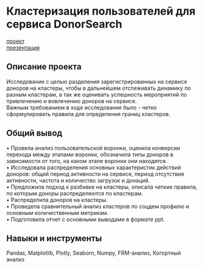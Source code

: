 # Кластеризация пользователей для сервиса DonorSearch
[проект](https://colab.research.google.com/drive/15P0WpEP77rqEHEUNrBzNrMg3Kd5f3YZu#scrollTo=bNX7LbRi2IlS)       
[презентация](https://drive.google.com/file/d/1qT2-HRekKa1uYkPFRjfx8kj_bzss03ky/view?usp=drive_link)
## Описание проекта
Исследование с целью разделения зарегистрированных на сервисе доноров на кластеры, чтобы в дальнейшем отслеживать динамику по разным кластерам, а так же оценивать успешность мероприятий по привлечению и вовлечению доноров на сервисе.     
Важным требованием в ходе исследования было - четко сформулировать правила для определения границ кластеров.
## Общий вывод
• Провела анализ пользовательской воронки, оценила конверсии перехода между этапами воронки, обозначила типы доноров в зависимости от того, на каком этапе воронки они находятся.    
• Исследовала распределения основных характеристик действий доноров: общий период активности на сервисе, период отсутствия активности, частота и количество загрузок и донаций.      
• Предложила подход к разбивке на кластеры, описала четкие правила, по которым доноры распределяются по кластерам.       
• Распределила доноров на кластеры.      
• Проведела сравнительный анализ кластеров по соцдем профилю и основным количественным метрикам.     
• Подготовила отчет с основными выводами в формате ppt.     
## Навыки и инструменты
Pandas, Matplotlib, Plotly, Seaborn, Numpy, FRM-анализ, Когортный анализ
